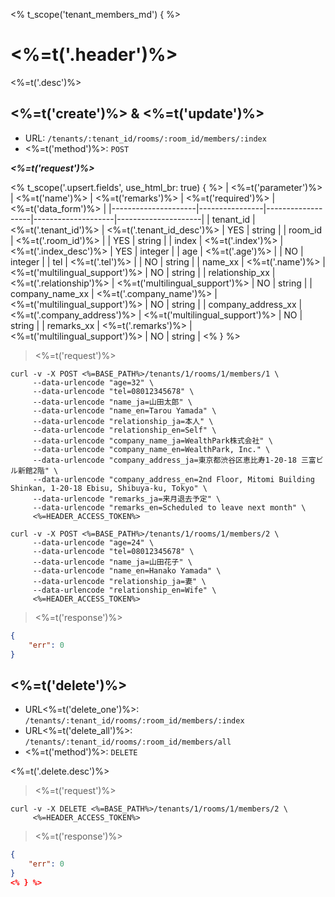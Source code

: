 <% t_scope('tenant_members_md') { %>
# <%=t('.header')%>

<%=t('.desc')%>

## <%=t('create')%> & <%=t('update')%>

- URL: `/tenants/:tenant_id/rooms/:room_id/members/:index`
- <%=t('method')%>: `POST`

***<%=t('request')%>***

<% t_scope('.upsert.fields', use_html_br: true) { %>
| <%=t('parameter')%> | <%=t('name')%> | <%=t('remarks')%> | <%=t('required')%> | <%=t('data_form')%> |
|---------------------|----------------|-------------------|--------------------|---------------------|
| tenant_id | <%=t('.tenant_id')%> | <%=t('.tenant_id_desc')%> | YES | string |
| room_id | <%=t('.room_id')%> | | YES | string |
| index | <%=t('.index')%> | <%=t('.index_desc')%> | YES | integer |
| age | <%=t('.age')%> | | NO | integer |
| tel | <%=t('.tel')%> | | NO | string |
| name_xx | <%=t('.name')%> | <%=t('multilingual_support')%> | NO | string |
| relationship_xx | <%=t('.relationship')%> | <%=t('multilingual_support')%> | NO | string |
| company_name_xx | <%=t('.company_name')%> | <%=t('multilingual_support')%> | NO | string |
| company_address_xx | <%=t('.company_address')%> | <%=t('multilingual_support')%> | NO | string |
| remarks_xx | <%=t('.remarks')%> | <%=t('multilingual_support')%> | NO | string |
<% } %>

> <%=t('request')%>

```shell
curl -v -X POST <%=BASE_PATH%>/tenants/1/rooms/1/members/1 \
     --data-urlencode "age=32" \
     --data-urlencode "tel=08012345678" \
     --data-urlencode "name_ja=山田太郎" \
     --data-urlencode "name_en=Tarou Yamada" \
     --data-urlencode "relationship_ja=本人" \
     --data-urlencode "relationship_en=Self" \
     --data-urlencode "company_name_ja=WealthPark株式会社" \
     --data-urlencode "company_name_en=WealthPark, Inc." \
     --data-urlencode "company_address_ja=東京都渋谷区恵比寿1-20-18 三富ビル新館2階" \
     --data-urlencode "company_address_en=2nd Floor, Mitomi Building Shinkan, 1-20-18 Ebisu, Shibuya-ku, Tokyo" \
     --data-urlencode "remarks_ja=来月退去予定" \
     --data-urlencode "remarks_en=Scheduled to leave next month" \
     <%=HEADER_ACCESS_TOKEN%>
```

```shell
curl -v -X POST <%=BASE_PATH%>/tenants/1/rooms/1/members/2 \
     --data-urlencode "age=24" \
     --data-urlencode "tel=08012345678" \
     --data-urlencode "name_ja=山田花子" \
     --data-urlencode "name_en=Hanako Yamada" \
     --data-urlencode "relationship_ja=妻" \
     --data-urlencode "relationship_en=Wife" \
     <%=HEADER_ACCESS_TOKEN%>
```

> <%=t('response')%>

```json
{
    "err": 0
}
```

## <%=t('delete')%>

- URL<%=t('delete_one')%>: `/tenants/:tenant_id/rooms/:room_id/members/:index`
- URL<%=t('delete_all')%>: `/tenants/:tenant_id/rooms/:room_id/members/all`
- <%=t('method')%>: `DELETE`

<%=t('.delete.desc')%>

> <%=t('request')%>

```shell
curl -v -X DELETE <%=BASE_PATH%>/tenants/1/rooms/1/members/2 \
     <%=HEADER_ACCESS_TOKEN%>
```

> <%=t('response')%>

```json
{
    "err": 0
}
<% } %>
